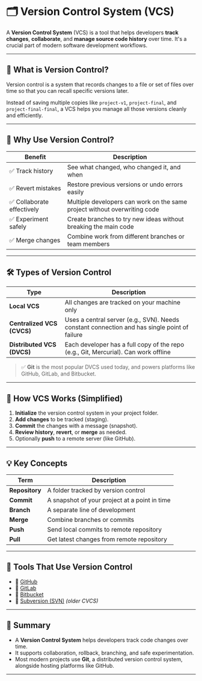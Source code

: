# 🗂️ Version Control System (VCS)

A **Version Control System** (VCS) is a tool that helps developers **track changes**, **collaborate**, and **manage source code history** over time. It's a crucial part of modern software development workflows.

---

## 📖 What is Version Control?

Version control is a system that records changes to a file or set of files over time so that you can recall specific versions later.

Instead of saving multiple copies like `project-v1`, `project-final`, and `project-final-final`, a VCS helps you manage all those versions cleanly and efficiently.

---

## 🧠 Why Use Version Control?

| Benefit                    | Description                                                               |
| -------------------------- | ------------------------------------------------------------------------- |
| ✅ Track history           | See what changed, who changed it, and when                                |
| ✅ Revert mistakes         | Restore previous versions or undo errors easily                           |
| ✅ Collaborate effectively | Multiple developers can work on the same project without overwriting code |
| ✅ Experiment safely       | Create branches to try new ideas without breaking the main code           |
| ✅ Merge changes           | Combine work from different branches or team members                      |

---

## 🛠️ Types of Version Control

| Type                       | Description                                                                                  |
| -------------------------- | -------------------------------------------------------------------------------------------- |
| **Local VCS**              | All changes are tracked on your machine only                                                 |
| **Centralized VCS (CVCS)** | Uses a central server (e.g., SVN). Needs constant connection and has single point of failure |
| **Distributed VCS (DVCS)** | Each developer has a full copy of the repo (e.g., Git, Mercurial). Can work offline          |

> ✅ **Git** is the most popular DVCS used today, and powers platforms like GitHub, GitLab, and Bitbucket.

---

## 🔄 How VCS Works (Simplified)

1. **Initialize** the version control system in your project folder.
2. **Add changes** to be tracked (staging).
3. **Commit** the changes with a message (snapshot).
4. **Review history**, **revert**, or **merge** as needed.
5. Optionally **push** to a remote server (like GitHub).

---

## 💡 Key Concepts

| Term           | Description                                   |
| -------------- | --------------------------------------------- |
| **Repository** | A folder tracked by version control           |
| **Commit**     | A snapshot of your project at a point in time |
| **Branch**     | A separate line of development                |
| **Merge**      | Combine branches or commits                   |
| **Push**       | Send local commits to remote repository       |
| **Pull**       | Get latest changes from remote repository     |

---

## 🚀 Tools That Use Version Control

- 🐙 [GitHub](https://github.com)
- 🧪 [GitLab](https://gitlab.com)
- 🧰 [Bitbucket](https://bitbucket.org)
- 🧵 [Subversion (SVN)](https://subversion.apache.org) _(older CVCS)_

---

## 🧠 Summary

- A **Version Control System** helps developers track code changes over time.
- It supports collaboration, rollback, branching, and safe experimentation.
- Most modern projects use **Git**, a distributed version control system, alongside hosting platforms like GitHub.

---
